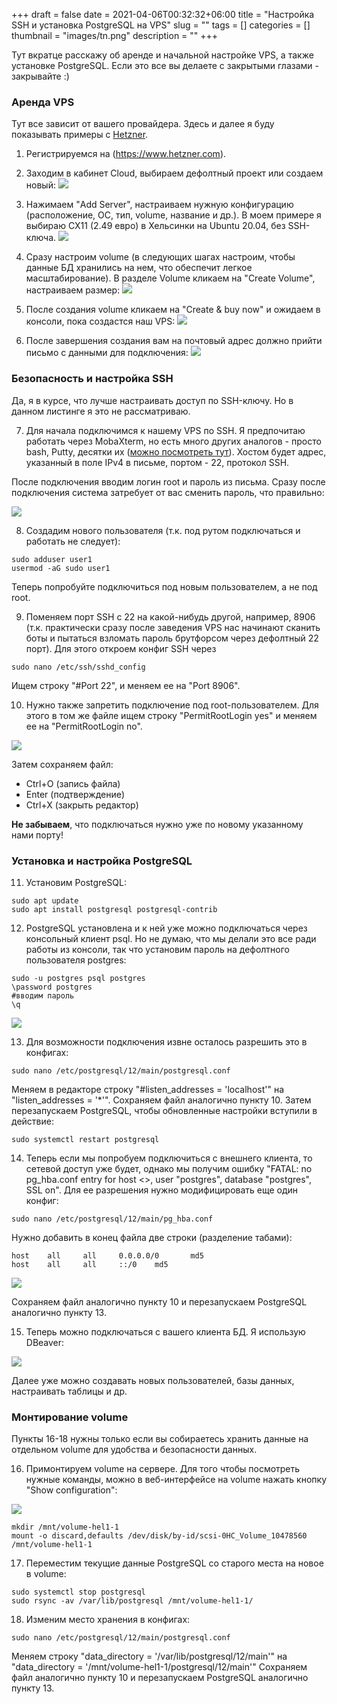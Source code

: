 +++ 
draft = false
date = 2021-04-06T00:32:32+06:00
title = "Настройка SSH и установка PostgreSQL на VPS"
slug = "" 
tags = []
categories = []
thumbnail = "images/tn.png"
description = ""
+++

Тут вкратце расскажу об аренде и начальной настройке VPS, а также установке PostgreSQL. Если это все вы делаете с закрытыми глазами - закрывайте :)

### Аренда VPS
Тут все зависит от вашего провайдера. Здесь и далее я буду показывать примеры с [Hetzner](https://www.hetzner.com/).
1. Регистрируемся на (https://www.hetzner.com).

2. Заходим в кабинет Cloud, выбираем дефолтный проект или создаем новый:
![](http://localhost:1313/images/posts/setup-ssh-postgresql/01projects.jpg)

3. Нажимаем "Add Server", настраиваем нужную конфигурацию (расположение, ОС, тип, volume, название и др.).
В моем примере я выбираю CX11 (2.49 евро) в Хельсинки на Ubuntu 20.04, без SSH-ключа. 
![](http://localhost:1313/images/posts/setup-ssh-postgresql/02buy.jpg)

4. Сразу настроим volume (в следующих шагах настроим, чтобы данные БД хранились на нем, что обеспечит легкое масштабирование). В разделе Volume кликаем на "Create Volume", настраиваем размер:
![](http://localhost:1313/images/posts/setup-ssh-postgresql/03buyvolume.jpg)

5. После создания volume кликаем на "Create & buy now" и ожидаем в консоли, пока создастся наш VPS:
 ![](http://localhost:1313/images/posts/setup-ssh-postgresql/04created.jpg)

6. После завершения создания вам на почтовый адрес должно прийти письмо с данными для подключения:
 ![](http://localhost:1313/images/posts/setup-ssh-postgresql/05mail.jpg)

### Безопасность и настройка SSH
Да, я в курсе, что лучше настраивать доступ по SSH-ключу. Но в данном листинге я это не рассматриваю.

7. Для начала подключимся к нашему VPS по SSH. Я предпочитаю работать через MobaXterm, но есть много других аналогов - просто bash, Putty, десятки их ([можно посмотреть тут](https://ruprogi.ru/software/mobaxterm)). Хостом будет адрес, указанный в поле IPv4 в письме, портом - 22, протокол SSH.

После подключения вводим логин root и пароль из письма. Сразу после подключения система затребует от вас сменить пароль, что правильно:

 ![](http://localhost:1313/images/posts/setup-ssh-postgresql/06connect.jpg)

 8. Создадим нового пользователя (т.к. под рутом подключаться и работать не следует):
 ```
 sudo adduser user1
 usermod -aG sudo user1
 ```
 Теперь попробуйте подключиться под новым пользователем, а не под root.

 9. Поменяем порт SSH с 22 на какой-нибудь другой, например, 8906 (т.к. практически сразу после заведения VPS нас начинают сканить боты и пытаться взломать пароль брутфорсом через дефолтный 22 порт). Для этого откроем конфиг SSH через 
 ```
sudo nano /etc/ssh/sshd_config
 ```
Ищем строку "#Port 22", и меняем ее на "Port 8906". 

10. Нужно также запретить подключение под root-пользователем. Для этого в том же файле ищем строку "PermitRootLogin yes" и меняем ее на "PermitRootLogin no".

 ![](http://localhost:1313/images/posts/setup-ssh-postgresql/07ssh.jpg)

Затем сохраняем файл:   
* Ctrl+O (запись файла)  
* Enter (подтверждение)  
* Ctrl+X (закрыть редактор)

**Не забываем**, что подключаться нужно уже по новому указанному нами порту!

### Установка и настройка PostgreSQL
11. Установим PostgreSQL:
```
sudo apt update
sudo apt install postgresql postgresql-contrib
```

12. PostgreSQL установлена и к ней уже можно подключаться через консольный клиент psql. Но не думаю, что мы делали это все ради работы из консоли, так что установим пароль на дефолтного пользователя postgres:

```
sudo -u postgres psql postgres
\password postgres
#вводим пароль
\q
```
![](http://localhost:1313/images/posts/setup-ssh-postgresql/08psql.jpg)

13. Для возможности подключения извне осталось разрешить это в конфигах:

```
sudo nano /etc/postgresql/12/main/postgresql.conf
```

Меняем в редакторе строку "#listen_addresses = 'localhost'" на "listen_addresses = '*'". Сохраняем файл аналогично пункту 10.
Затем перезапускаем PostgreSQL, чтобы обновленные настройки вступили в действие:

```
sudo systemctl restart postgresql
```

14. Теперь если мы попробуем подключиться с внешнего клиента, то сетевой доступ уже будет, однако мы получим ошибку "FATAL: no pg_hba.conf entry for host <>, user "postgres", database "postgres", SSL on".
Для ее разрешения нужно модифицировать еще один конфиг:

```
sudo nano /etc/postgresql/12/main/pg_hba.conf
```
Нужно добавить в конец файла две строки (разделение табами):

```
host    all     all     0.0.0.0/0       md5
host    all     all     ::/0    md5
```
![](http://localhost:1313/images/posts/setup-ssh-postgresql/09psql.jpg)

Сохраняем файл аналогично пункту 10 и перезапускаем PostgreSQL аналогично пункту 13.


15. Теперь можно подключаться с вашего клиента БД. Я использую DBeaver:

![](http://localhost:1313/images/posts/setup-ssh-postgresql/10connect_db.jpg)

Далее уже можно создавать новых пользователей, базы данных, настраивать таблицы и др.

### Монтирование volume
Пункты 16-18 нужны только если вы собираетесь хранить данные на отдельном volume для удобства и безопасности данных.

16. Примонтируем volume на сервере. Для того чтобы посмотреть нужные команды, можно в веб-интерфейсе на volume нажать кнопку "Show configuration":

![](http://localhost:1313/images/posts/setup-ssh-postgresql/11mnt.jpg)

```
mkdir /mnt/volume-hel1-1
mount -o discard,defaults /dev/disk/by-id/scsi-0HC_Volume_10478560 /mnt/volume-hel1-1
```

17. Переместим текущие данные PostgreSQL со старого места на новое в volume:
```
sudo systemctl stop postgresql
sudo rsync -av /var/lib/postgresql /mnt/volume-hel1-1/
```

18. Изменим место хранения в конфигах:
```
sudo nano /etc/postgresql/12/main/postgresql.conf
```

Меняем строку "data_directory = '/var/lib/postgresql/12/main'" на "data_directory = '/mnt/volume-hel1-1/postgresql/12/main'"
Сохраняем файл аналогично пункту 10 и перезапускаем PostgreSQL аналогично пункту 13.
